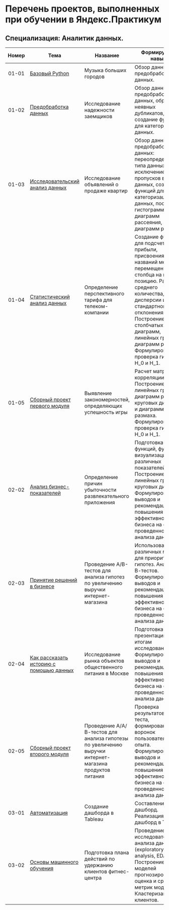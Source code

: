 # Перечень проектов, выполненных при обучении в Яндекс.Практикум<br>
## Специализация: Аналитик данных.<br>

Номер | Тема | Название | Формируемые навыки | Библиотеки | Некоторые команды, функции
:----:|------|----------|--------------------|------------|---------------------------
01-01 | [Базовый Python](y_01_01_cities_music/) | Музыка больших городов | Обзор данных, предобработка данных. | pandas | def try/except for/in info
01-02 | [Предобработка данных](y_01_02_borrowers_reliability/) | Исследование надежности заемщиков | Обзор данных, предобработка данных, обработка неявных дубликатов, создание функций для категоризации данных. | pandas | describe fillna astype loc replace transform apply pivot_table
01-03 | [Исследовательский анализ данных](y_01_03_apartments_ads_sale/) | Исследование объявлений о продаже квартир | Обзор данных, предобработка данных: переопределение типа данных, исключение/замена пропусков в данных, создание функций для категоризации данных, построение гистограмм, диаграмм рассеяния, диаграмм размаха. | pandas matplotlib seaborn | pd.DatetimeIndex hist where corr plot
01-04 | [Статистический анализ данных](y_01_04_telecom_company_tariff/) | Определение перспективного тарифа для телеком-компании | Создание функций для подсчета прибыли, присвоения названий месяцам, перемещения столбца на нужную позицию. Расчет среднего количества, дисперсии и стандартного отклонения. Построение столбчатых диаграмм, линейных графиков, диаграмм размаха. Формулирование и проверка гипотез Н_0 и Н_1. | pandas numpy scipy matplotlib seaborn | pd.to_datetime query merge np.ceil np.var np.std
01-05 | [Сборный проект первого модуля](y_01_05_games_success_sales_sp/) | Выявление закономерностей, определяющих успешность игры | Расчет матрицы корреляции. Построение линейных графиков, диаграмм размаха, круговых диаграмм и диаграмм размаха. Формулирование и проверка гипотез Н_0 и Н_1. | pandas numpy matplotlib scipy| corr query plt.subplots np.std
02-02 | [Анализ бизнес-показателей](y_02_02_unprofitability_reasons/) | Определение причин убыточности развлекательного приложения | Подготовка бизнес-функций, функций визуализации различных показателей. Построение линейных графиков, круговых диаграмм. Формулирование выводов и рекомендаций для повышения эффективности бизнеса на основе проведенного анализа данных. | pandas datetime matplotlib | def pd.to_datetime plt.subplots
02-03 | [Принятие решений в бизнесе](y_02_03_revenue_ab_test/) | Проведение А/В-тестов для анализа гипотез по увеличению выручки интернет-магазина | Использование различных методов для приоритезации гипотез. Анализ А/В-тестов. Формулирование выводов и рекомендаций для повышения эффективности бизнеса на основе проведенного анализа данных. | pandas numpy datetime matplotlib scipy | def st.mannwhitneyu
02-04 | [Как рассказать историю с помощью данных](y_02_04_food_market/) | Исследование рынка объектов общественного питания в Москве | Подготовка презентаций по итогам исследования. Формулирование выводов и рекомендаций для повышения эффективности бизнеса на основе проведенного анализа данных. | pandas os numpy math matplotlib seaborn plotly | def if/elif/else x.lower().replace np.where
02-05 | [Сборный проект второго модуля](y_02_05_revenue_aab_test_sp/) | Проведение А/A/В-тестов для анализа гипотезы по увеличению выручки интернет-магазина продуктов питания | Проверка результатов А/А/В-теста, формирование воронок пользовательского опыта. Формулирование выводов и рекомендаций для повышения эффективности бизнеса на основе проведенного анализа данных. | pandas datetime numpy scipy math matplotlib plotly | def go.Figure go.Funnel
03-01 | [Автоматизация](y_03_01_dashboard_tableau/) | Создание дашборда в Tableau | Составление ТЗ на дашборд. Реализация ТЗ на дашборд в Tableau. | pandas sqlalchemy datetime psycopg2 | create_engine pd.io.sql.read_sql to_csv
03-02 | [Основы машинного обучения](y_03_02_machine_learning/) | Подготовка плана действий по удержанию клиентов фитнес-центра | Проведение исследовательского анализа данных (exploratory data analysis, EDA). Построение моделей прогнозирования, оценка и сравнение метрик моделей. Кластеризация клиентов. | sklearn, scipy, itertools | scaler.fit_transform, LogisticRegression, RandomForestClassifier